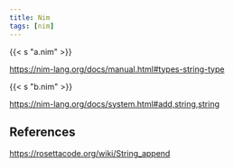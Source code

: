 ```yaml
---
title: Nim
tags: [nim]
---
```


{{< s "a.nim" >}}

<https://nim-lang.org/docs/manual.html#types-string-type>

{{< s "b.nim" >}}

<https://nim-lang.org/docs/system.html#add,string,string>

## References

<https://rosettacode.org/wiki/String_append>
